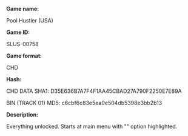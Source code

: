 **Game name:**

Pool Hustler (USA)

**Game ID:**

SLUS-00758

**Game format:**

CHD

**Hash:**

CHD DATA SHA1: D35E636B7A7F4F1AA45CBAD27A790F2250E7E89A

BIN (TRACK 01) MD5: c6cbf6c83e5ea0e504db5398e3bb2b13

**Description:**

Everything unlocked. Starts at main menu with "" option highlighted.